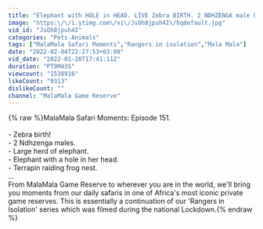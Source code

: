 ```yaml
---
title: "Elephant with HOLE in HEAD. LIVE Zebra BIRTH. 2 NDHZENGA male LIONS."
image: "https:\/\/i.ytimg.com\/vi\/JsOh8jpuh4I\/hqdefault.jpg"
vid_id: "JsOh8jpuh4I"
categories: "Pets-Animals"
tags: ["MalaMala Safari Moments","Rangers in isolation","Mala Mala"]
date: "2022-02-04T22:27:53+03:00"
vid_date: "2022-01-20T17:41:11Z"
duration: "PT9M43S"
viewcount: "1538916"
likeCount: "9313"
dislikeCount: ""
channel: "MalaMala Game Reserve"
---
```

{% raw %}MalaMala Safari Moments: Episode 151.<br /><br />- Zebra birth!<br />- 2 Ndhzenga males.<br />- Large herd of elephant.<br />- Elephant with a hole in her head.<br />- Terrapin raiding frog nest.<br />... <br />From MalaMala Game Reserve to wherever you are in the world, we'll bring you moments from our daily safaris in one of Africa's most iconic private game reserves. This is essentially a continuation of our 'Rangers in Isolation' series which was filmed during the national Lockdown.{% endraw %}
